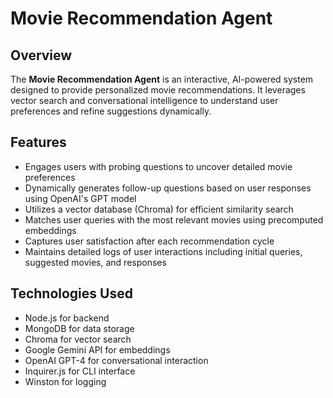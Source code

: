 # Movie Recommendation Agent

## Overview
The **Movie Recommendation Agent** is an interactive, AI-powered system designed to provide personalized movie recommendations. It leverages vector search and conversational intelligence to understand user preferences and refine suggestions dynamically.

## Features
- Engages users with probing questions to uncover detailed movie preferences
- Dynamically generates follow-up questions based on user responses using OpenAI's GPT model
- Utilizes a vector database (Chroma) for efficient similarity search
- Matches user queries with the most relevant movies using precomputed embeddings
- Captures user satisfaction after each recommendation cycle
- Maintains detailed logs of user interactions including initial queries, suggested movies, and responses

## Technologies Used
- Node.js for backend
- MongoDB for data storage
- Chroma for vector search
- Google Gemini API for embeddings
- OpenAI GPT-4 for conversational interaction
- Inquirer.js for CLI interface
- Winston for logging